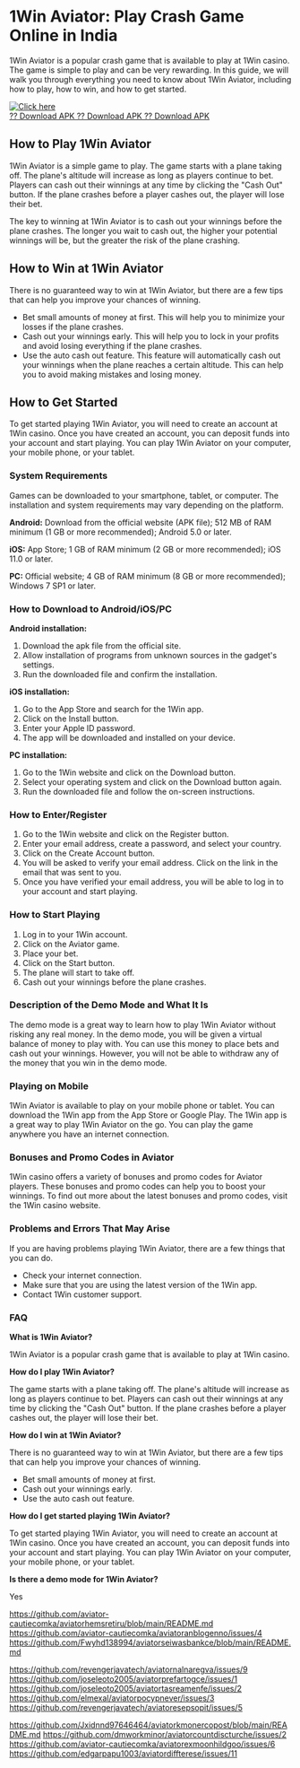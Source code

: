 # 1Win Aviator: Play Crash Game Online in India

1Win Aviator is a popular crash game that is available to play at 1Win
casino. The game is simple to play and can be very rewarding. In this
guide, we will walk you through everything you need to know about 1Win
Aviator, including how to play, how to win, and how to get started.

[![Click
here](https://readscoops.com/wp-content/uploads/2023/03/Readscoop-aviator-1-1.jpg)](https://traff.sbs/deff)\
[?? Download APK ?? Download APK ?? Download
APK](https://traff.sbs/deff)

## How to Play 1Win Aviator

1Win Aviator is a simple game to play. The game starts with a plane
taking off. The plane\'s altitude will increase as long as players
continue to bet. Players can cash out their winnings at any time by
clicking the "Cash Out" button. If the plane crashes before a
player cashes out, the player will lose their bet.

The key to winning at 1Win Aviator is to cash out your winnings before
the plane crashes. The longer you wait to cash out, the higher your
potential winnings will be, but the greater the risk of the plane
crashing.

## How to Win at 1Win Aviator

There is no guaranteed way to win at 1Win Aviator, but there are a few
tips that can help you improve your chances of winning.

-   Bet small amounts of money at first. This will help you to minimize
    your losses if the plane crashes.
-   Cash out your winnings early. This will help you to lock in your
    profits and avoid losing everything if the plane crashes.
-   Use the auto cash out feature. This feature will automatically cash
    out your winnings when the plane reaches a certain altitude. This
    can help you to avoid making mistakes and losing money.

## How to Get Started

To get started playing 1Win Aviator, you will need to create an account
at 1Win casino. Once you have created an account, you can deposit funds
into your account and start playing. You can play 1Win Aviator on your
computer, your mobile phone, or your tablet.

### System Requirements

Games can be downloaded to your smartphone, tablet, or computer. The
installation and system requirements may vary depending on the platform.

**Android:** Download from the official website (APK file); 512 MB of
RAM minimum (1 GB or more recommended); Android 5.0 or later.

**iOS:** App Store; 1 GB of RAM minimum (2 GB or more recommended); iOS
11.0 or later.

**PC:** Official website; 4 GB of RAM minimum (8 GB or more
recommended); Windows 7 SP1 or later.

### How to Download to Android/iOS/PC

**Android installation:**

1.  Download the apk file from the official site.
2.  Allow installation of programs from unknown sources in the gadget's
    settings.
3.  Run the downloaded file and confirm the installation.

**iOS installation:**

1.  Go to the App Store and search for the 1Win app.
2.  Click on the Install button.
3.  Enter your Apple ID password.
4.  The app will be downloaded and installed on your device.

**PC installation:**

1.  Go to the 1Win website and click on the Download button.
2.  Select your operating system and click on the Download button again.
3.  Run the downloaded file and follow the on-screen instructions.

### How to Enter/Register

1.  Go to the 1Win website and click on the Register button.
2.  Enter your email address, create a password, and select your
    country.
3.  Click on the Create Account button.
4.  You will be asked to verify your email address. Click on the link in
    the email that was sent to you.
5.  Once you have verified your email address, you will be able to log
    in to your account and start playing.

### How to Start Playing

1.  Log in to your 1Win account.
2.  Click on the Aviator game.
3.  Place your bet.
4.  Click on the Start button.
5.  The plane will start to take off.
6.  Cash out your winnings before the plane crashes.

### Description of the Demo Mode and What It Is

The demo mode is a great way to learn how to play 1Win Aviator without
risking any real money. In the demo mode, you will be given a virtual
balance of money to play with. You can use this money to place bets and
cash out your winnings. However, you will not be able to withdraw any of
the money that you win in the demo mode.

### Playing on Mobile

1Win Aviator is available to play on your mobile phone or tablet. You
can download the 1Win app from the App Store or Google Play. The 1Win
app is a great way to play 1Win Aviator on the go. You can play the game
anywhere you have an internet connection.

### Bonuses and Promo Codes in Aviator

1Win casino offers a variety of bonuses and promo codes for Aviator
players. These bonuses and promo codes can help you to boost your
winnings. To find out more about the latest bonuses and promo codes,
visit the 1Win casino website.

### Problems and Errors That May Arise

If you are having problems playing 1Win Aviator, there are a few things
that you can do.

-   Check your internet connection.
-   Make sure that you are using the latest version of the 1Win app.
-   Contact 1Win customer support.

### FAQ

**What is 1Win Aviator?**

1Win Aviator is a popular crash game that is available to play at 1Win
casino.

**How do I play 1Win Aviator?**

The game starts with a plane taking off. The plane\'s altitude will
increase as long as players continue to bet. Players can cash out their
winnings at any time by clicking the "Cash Out" button. If the
plane crashes before a player cashes out, the player will lose their
bet.

**How do I win at 1Win Aviator?**

There is no guaranteed way to win at 1Win Aviator, but there are a few
tips that can help you improve your chances of winning.

-   Bet small amounts of money at first.
-   Cash out your winnings early.
-   Use the auto cash out feature.

**How do I get started playing 1Win Aviator?**

To get started playing 1Win Aviator, you will need to create an account
at 1Win casino. Once you have created an account, you can deposit funds
into your account and start playing. You can play 1Win Aviator on your
computer, your mobile phone, or your tablet.

**Is there a demo mode for 1Win Aviator?**

Yes

https://github.com/aviator-cautiecomka/aviatorhemsretiru/blob/main/README.md
https://github.com/aviator-cautiecomka/aviatoranblogenno/issues/4
https://github.com/Fwyhd138994/aviatorseiwasbankce/blob/main/README.md

https://github.com/revengerjavatech/aviatornalnaregva/issues/9
https://github.com/joseleoto2005/aviatorprefartogce/issues/1
https://github.com/joseleoto2005/aviatortasreamenfe/issues/2
https://github.com/elmexal/aviatorpocypnever/issues/3
https://github.com/revengerjavatech/aviatoresepsopit/issues/5

https://github.com/Jxidnnd97646464/aviatorkmonercopost/blob/main/README.md
https://github.com/dmworkminor/aviatorcountdiscturche/issues/2
https://github.com/aviator-cautiecomka/aviatorexmoonhildgoo/issues/6
https://github.com/edgarpapu1003/aviatordiffterese/issues/11
